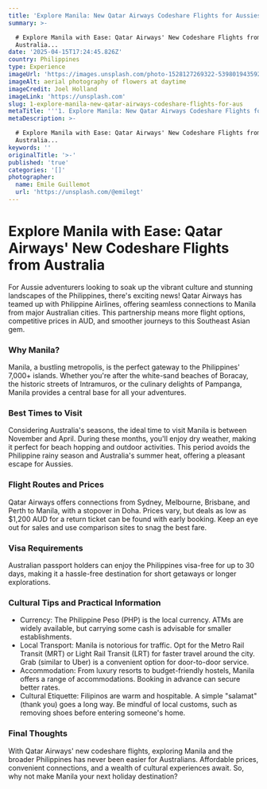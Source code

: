 ```yaml
---
title: 'Explore Manila: New Qatar Airways Codeshare Flights for Aussies'
summary: >-

  # Explore Manila with Ease: Qatar Airways' New Codeshare Flights from
  Australia...
date: '2025-04-15T17:24:45.826Z'
country: Philippines
type: Experience
imageUrl: 'https://images.unsplash.com/photo-1528127269322-539801943592'
imageAlt: aerial photography of flowers at daytime
imageCredit: Joel Holland
imageLink: 'https://unsplash.com'
slug: 1-explore-manila-new-qatar-airways-codeshare-flights-for-aus
metaTitle: '''1. Explore Manila: New Qatar Airways Codeshare Flights for Aussies'''
metaDescription: >-

  # Explore Manila with Ease: Qatar Airways' New Codeshare Flights from
  Australia...
keywords: ''
originalTitle: '>-'
published: 'true'
categories: '[]'
photographer:
  name: Emile Guillemot
  url: 'https://unsplash.com/@emilegt'
---
```








# Explore Manila with Ease: Qatar Airways' New Codeshare Flights from Australia

For Aussie adventurers looking to soak up the vibrant culture and stunning landscapes of the Philippines, there's exciting news! Qatar Airways has teamed up with Philippine Airlines, offering seamless connections to Manila from major Australian cities. This partnership means more flight options, competitive prices in AUD, and smoother journeys to this Southeast Asian gem.

### Why Manila?

Manila, a bustling metropolis, is the perfect gateway to the Philippines' 7,000+ islands. Whether you're after the white-sand beaches of Boracay, the historic streets of Intramuros, or the culinary delights of Pampanga, Manila provides a central base for all your adventures.

### Best Times to Visit

Considering Australia's seasons, the ideal time to visit Manila is between November and April. During these months, you'll enjoy dry weather, making it perfect for beach hopping and outdoor activities. This period avoids the Philippine rainy season and Australia's summer heat, offering a pleasant escape for Aussies.

### Flight Routes and Prices

Qatar Airways offers connections from Sydney, Melbourne, Brisbane, and Perth to Manila, with a stopover in Doha. Prices vary, but deals as low as $1,200 AUD for a return ticket can be found with early booking. Keep an eye out for sales and use comparison sites to snag the best fare.

### Visa Requirements

Australian passport holders can enjoy the Philippines visa-free for up to 30 days, making it a hassle-free destination for short getaways or longer explorations.

### Cultural Tips and Practical Information

- Currency: The Philippine Peso (PHP) is the local currency. ATMs are widely available, but carrying some cash is advisable for smaller establishments.
- Local Transport: Manila is notorious for traffic. Opt for the Metro Rail Transit (MRT) or Light Rail Transit (LRT) for faster travel around the city. Grab (similar to Uber) is a convenient option for door-to-door service.
- Accommodation: From luxury resorts to budget-friendly hostels, Manila offers a range of accommodations. Booking in advance can secure better rates.
- Cultural Etiquette: Filipinos are warm and hospitable. A simple "salamat" (thank you) goes a long way. Be mindful of local customs, such as removing shoes before entering someone's home.

### Final Thoughts

With Qatar Airways' new codeshare flights, exploring Manila and the broader Philippines has never been easier for Australians. Affordable prices, convenient connections, and a wealth of cultural experiences await. So, why not make Manila your next holiday destination?
